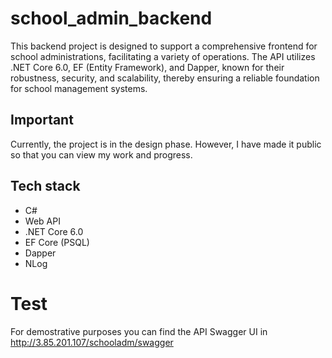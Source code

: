 # school_admin_backend
This backend project is designed to support a comprehensive frontend for school administrations, facilitating a variety of operations. The API utilizes .NET Core 6.0, EF (Entity Framework), and Dapper, known for their robustness, security, and scalability, thereby ensuring a reliable foundation for school management systems.

## Important
Currently, the project is in the design phase. However, I have made it public so that you can view my work and progress.

## Tech stack
- C#
- Web API
- .NET Core 6.0
- EF Core (PSQL)
- Dapper
- NLog

# Test
For demostrative purposes you can find the API Swagger UI in http://3.85.201.107/schooladm/swagger